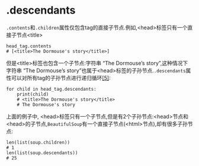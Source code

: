 # .descendants

`.contents`和`.children`属性仅包含tag的直接子节点.例如,&lt;head&gt;标签只有一个直接子节点&lt;title&gt;

```text
head_tag.contents
# [<title>The Dormouse's story</title>]
```

但是&lt;title&gt;标签也包含一个子节点:字符串 “The Dormouse’s story”,这种情况下字符串 “The Dormouse’s story”也属于&lt;head&gt;标签的子孙节点.`.descendants`属性可以对所有tag的子孙节点进行递归循环[\[5\]](http://beautifulsoup.readthedocs.io/zh_CN/latest/#id92):

```text
for child in head_tag.descendants:
    print(child)
    # <title>The Dormouse's story</title>
    # The Dormouse's story
```

上面的例子中, &lt;head&gt;标签只有一个子节点,但是有2个子孙节点:&lt;head&gt;节点和&lt;head&gt;的子节点,`BeautifulSoup`有一个直接子节点\(&lt;html&gt;节点\),却有很多子孙节点:

```text
len(list(soup.children))
# 1
len(list(soup.descendants))
# 25
```

